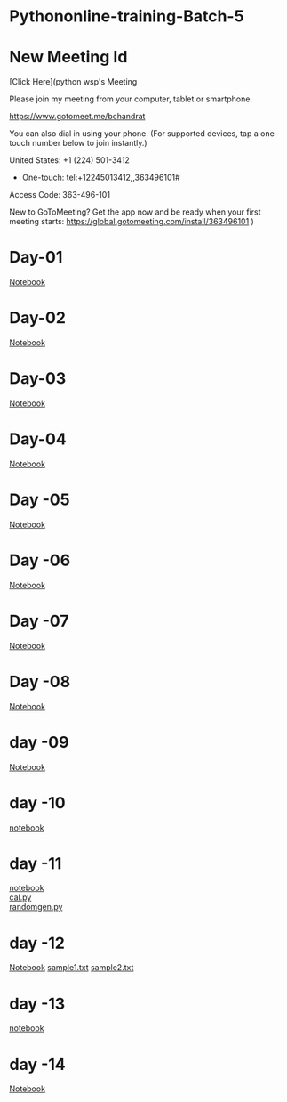 # Pythononline-training-Batch-5

# New Meeting Id
[Click Here](python wsp's Meeting


Please join my meeting from your computer, tablet or smartphone.

https://www.gotomeet.me/bchandrat

You can also dial in using your phone.
(For supported devices, tap a one-touch number below to join instantly.)

United States: +1 (224) 501-3412
- One-touch: tel:+12245013412,,363496101#

Access Code: 363-496-101


New to GoToMeeting? Get the app now and be ready when your first meeting starts: https://global.gotomeeting.com/install/363496101
)

# Day-01
[Notebook](https://github.com/Bhanuchandarreddy/Pythononline-training-Batch-5/blob/master/24-08-2020.ipynb)

# Day-02
[Notebook](https://github.com/Bhanuchandarreddy/Pythononline-training-Batch-5/blob/master/25-08-2020.ipynb)

# Day-03
[Notebook](https://github.com/Bhanuchandarreddy/Pythononline-training-Batch-5/blob/master/26-08-2020.ipynb)

# Day-04
[Notebook](https://github.com/Bhanuchandarreddy/Pythononline-training-Batch-5/blob/master/27-08-2020.ipynb)

# Day -05
[Notebook](https://github.com/Bhanuchandarreddy/Pythononline-training-Batch-5/blob/master/28-08-2020.ipynb)

# Day -06
[Notebook](https://github.com/Bhanuchandarreddy/Pythononline-training-Batch-5/blob/master/29-0-2020.ipynb)

# Day -07
[Notebook](https://github.com/Bhanuchandarreddy/Pythononline-training-Batch-5/blob/master/31-08-2020.ipynb)

# Day -08
[Notebook](https://github.com/Bhanuchandarreddy/Pythononline-training-Batch-5/blob/master/01-09-2020.ipynb)

# day -09
[Notebook](https://github.com/Bhanuchandarreddy/Pythononline-training-Batch-5/blob/master/02-09-2020.ipynb)

# day -10
[notebook](https://github.com/Bhanuchandarreddy/Pythononline-training-Batch-5/blob/master/03-09-2020.ipynb)

# day -11
[notebook](https://github.com/Bhanuchandarreddy/Pythononline-training-Batch-5/blob/master/04-09-2020.ipynb)<br>
[cal.py](https://github.com/Bhanuchandarreddy/Pythononline-training-Batch-5/blob/master/calc.py)<br>
[randomgen.py](https://github.com/Bhanuchandarreddy/Pythononline-training-Batch-5/blob/master/randomgen.py)

# day -12
[Notebook](https://github.com/Bhanuchandarreddy/Pythononline-training-Batch-5/blob/master/05-09-2020.ipynb)
[sample1.txt](https://github.com/Bhanuchandarreddy/Pythononline-training-Batch-5/blob/master/sample1.txt)
[sample2.txt](https://github.com/Bhanuchandarreddy/Pythononline-training-Batch-5/blob/master/sample2.txt)

# day -13
[notebook](https://github.com/Bhanuchandarreddy/Pythononline-training-Batch-5/blob/master/07-09-2020.ipynb)

# day -14
[Notebook](https://github.com/Bhanuchandarreddy/Pythononline-training-Batch-5/blob/master/08-09-2020.ipynb)


